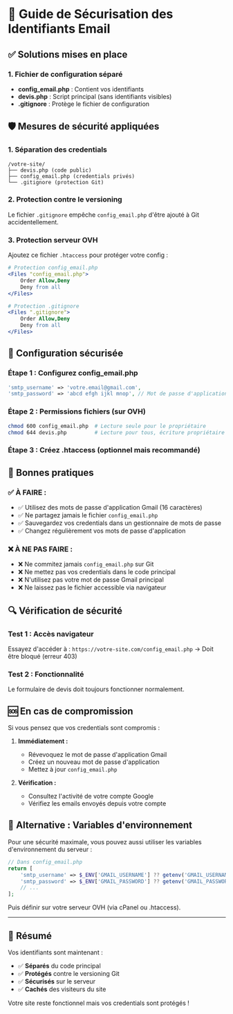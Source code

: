 # 🔐 Guide de Sécurisation des Identifiants Email

## ✅ Solutions mises en place

### 1. Fichier de configuration séparé
- **config_email.php** : Contient vos identifiants
- **devis.php** : Script principal (sans identifiants visibles)
- **.gitignore** : Protège le fichier de configuration

## 🛡️ Mesures de sécurité appliquées

### 1. Séparation des credentials
```
/votre-site/
├── devis.php (code public)
├── config_email.php (credentials privés)
└── .gitignore (protection Git)
```

### 2. Protection contre le versioning
Le fichier `.gitignore` empêche `config_email.php` d'être ajouté à Git accidentellement.

### 3. Protection serveur OVH
Ajoutez ce fichier `.htaccess` pour protéger votre config :

```apache
# Protection config_email.php
<Files "config_email.php">
    Order Allow,Deny
    Deny from all
</Files>

# Protection .gitignore
<Files ".gitignore">
    Order Allow,Deny
    Deny from all
</Files>
```

## 🔧 Configuration sécurisée

### Étape 1 : Configurez config_email.php
```php
'smtp_username' => 'votre.email@gmail.com',
'smtp_password' => 'abcd efgh ijkl mnop', // Mot de passe d'application (16 caractères)
```

### Étape 2 : Permissions fichiers (sur OVH)
```bash
chmod 600 config_email.php  # Lecture seule pour le propriétaire
chmod 644 devis.php         # Lecture pour tous, écriture propriétaire
```

### Étape 3 : Créez .htaccess (optionnel mais recommandé)

## 🚨 Bonnes pratiques

### ✅ À FAIRE :
- ✅ Utilisez des mots de passe d'application Gmail (16 caractères)
- ✅ Ne partagez jamais le fichier `config_email.php`
- ✅ Sauvegardez vos credentials dans un gestionnaire de mots de passe
- ✅ Changez régulièrement vos mots de passe d'application

### ❌ À NE PAS FAIRE :
- ❌ Ne commitez jamais `config_email.php` sur Git
- ❌ Ne mettez pas vos credentials dans le code principal
- ❌ N'utilisez pas votre mot de passe Gmail principal
- ❌ Ne laissez pas le fichier accessible via navigateur

## 🔍 Vérification de sécurité

### Test 1 : Accès navigateur
Essayez d'accéder à : `https://votre-site.com/config_email.php`
→ Doit être bloqué (erreur 403)

### Test 2 : Fonctionnalité
Le formulaire de devis doit toujours fonctionner normalement.

## 🆘 En cas de compromission

Si vous pensez que vos credentials sont compromis :

1. **Immédiatement :**
   - Révevoquez le mot de passe d'application Gmail
   - Créez un nouveau mot de passe d'application
   - Mettez à jour `config_email.php`

2. **Vérification :**
   - Consultez l'activité de votre compte Google
   - Vérifiez les emails envoyés depuis votre compte

## 📱 Alternative : Variables d'environnement

Pour une sécurité maximale, vous pouvez aussi utiliser les variables d'environnement du serveur :

```php
// Dans config_email.php
return [
    'smtp_username' => $_ENV['GMAIL_USERNAME'] ?? getenv('GMAIL_USERNAME'),
    'smtp_password' => $_ENV['GMAIL_PASSWORD'] ?? getenv('GMAIL_PASSWORD'),
    // ...
];
```

Puis définir sur votre serveur OVH (via cPanel ou .htaccess).

---

## 🎯 Résumé

Vos identifiants sont maintenant :
- ✅ **Séparés** du code principal
- ✅ **Protégés** contre le versioning Git  
- ✅ **Sécurisés** sur le serveur
- ✅ **Cachés** des visiteurs du site

Votre site reste fonctionnel mais vos credentials sont protégés !